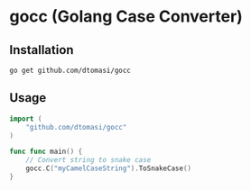 # gocc (Golang Case Converter)

## Installation

    go get github.com/dtomasi/gocc

## Usage

```go
import (
    "github.com/dtomasi/gocc"
)

func func main() {
    // Convert string to snake case
    gocc.C("myCamelCaseString").ToSnakeCase()
}

```

